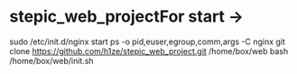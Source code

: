 # stepic_web_projectFor start ->

sudo /etc/init.d/nginx start
ps -o pid,euser,egroup,comm,args -C nginx
git clone https://github.com/h1ze/stepic_web_project.git /home/box/web
bash /home/box/web/init.sh
